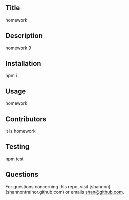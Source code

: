 
## Title
  homework

## Description 
  homework 9

## Installation
  npm i

## Usage
  homework

## Contributors
  it is homework

## Testing
  npm test

## Questions
  For questions concerning this repo, visit [shannon] (shannontrainor.github.com) or emails shan@github.com.
